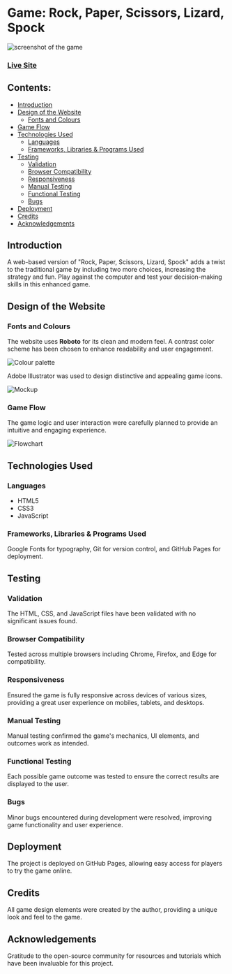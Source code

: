 # Game: Rock, Paper, Scissors, Lizard, Spock

![screenshot of the game](documentation/game_screenshot.png)

### [Live Site](https://badraliouui.github.io/rockPaperScissorLizardSpok/)

## Contents:

- [Introduction](#introduction)
- [Design of the Website](#design)
    - [Fonts and Colours](#fonts)
- [Game Flow](#flow)
- [Technologies Used](#technologies)
    - [Languages](#languages)
    - [Frameworks, Libraries & Programs Used](#frameworks)
- [Testing](#testing)
    - [Validation](#validation)
    - [Browser Compatibility](#browser)
    - [Responsiveness](#responsiveness)
    - [Manual Testing](#manual_testing)
    - [Functional Testing](#functional_testing)
    - [Bugs](#bugs)
- [Deployment](#deployment)
- [Credits](#credits)
- [Acknowledgements](#acknowledgements)       

## Introduction

A web-based version of "Rock, Paper, Scissors, Lizard, Spock" adds a twist to the traditional game by including two more choices, increasing the strategy and fun. Play against the computer and test your decision-making skills in this enhanced game.

## Design of the Website

### Fonts and Colours

The website uses **Roboto** for its clean and modern feel. A contrast color scheme has been chosen to enhance readability and user engagement.

![Colour palette](documentation/color_palette.png)

Adobe Illustrator was used to design distinctive and appealing game icons.

![Mockup](documentation/mockup.png)

### Game Flow

The game logic and user interaction were carefully planned to provide an intuitive and engaging experience.

![Flowchart](documentation/flowchart.png)

## Technologies Used

### Languages

- HTML5
- CSS3
- JavaScript

### Frameworks, Libraries & Programs Used

Google Fonts for typography, Git for version control, and GitHub Pages for deployment.

## Testing

### Validation

The HTML, CSS, and JavaScript files have been validated with no significant issues found.

### Browser Compatibility

Tested across multiple browsers including Chrome, Firefox, and Edge for compatibility.

### Responsiveness

Ensured the game is fully responsive across devices of various sizes, providing a great user experience on mobiles, tablets, and desktops.

### Manual Testing

Manual testing confirmed the game's mechanics, UI elements, and outcomes work as intended.

### Functional Testing

Each possible game outcome was tested to ensure the correct results are displayed to the user.

### Bugs

Minor bugs encountered during development were resolved, improving game functionality and user experience.

## Deployment

The project is deployed on GitHub Pages, allowing easy access for players to try the game online.

## Credits

All game design elements were created by the author, providing a unique look and feel to the game.

## Acknowledgements

Gratitude to the open-source community for resources and tutorials which have been invaluable for this project.
